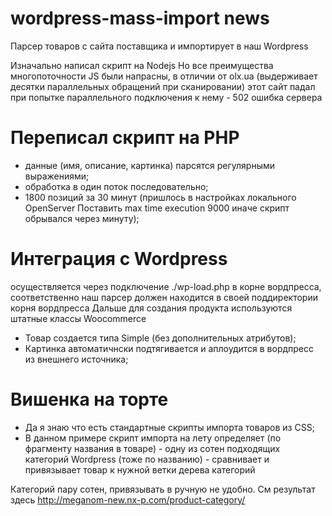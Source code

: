 # wordpress-mass-import news

Парсер товаров с сайта поставщика и импортирует в наш Wordpress

Изначально написал скрипт на Nodejs
Но все преимущества многопоточности JS были напрасны, в отличии от olx.ua (выдерживает десятки параллельных обращений при сканировании) этот сайт падал при попытке параллельного подключения к нему - 502 ошибка сервера

# Переписал скрипт на PHP
- данные (имя, описание, картинка) парсятся регулярными выражениями;
- обработка в один поток последовательно;
- 1800 позиций за 30 минут (пришлось в настройках локального OpenServer Поставить max time execution 9000 иначе скрипт обрывался через минуту);

# Интеграция с Wordpress 
осуществляется через подключение  ./wp-load.php в корне вордпресса, соответственно наш парсер должен находится в своей поддиректории корня вордпресса
Дальше для создания продукта используются штатные классы Woocommerce
- Товар создается типа Simple (без дополнительных атрибутов);
- Картинка автоматичнски подтягивается и аплоудится в вордпресс из внешнего источника;

# Вишенка на торте
- Да я знаю что есть стандартные скрипты импорта товаров из CSS;
- В данном примере скрипт импорта на лету определяет (по фрагменту названия в товаре) - одну из сотен подходящих категорий Wordpress (тоже по названию) - сравнивает и привязывает товар к нужной ветки дерева категорий

Категорий пару сотен, привязывать в ручную не удобно. 
См результат здесь http://meganom-new.nx-p.com/product-category/





